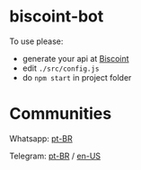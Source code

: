 # biscoint-bot

To use please:

- generate your api at [Biscoint](https://biscoint.io/?utm_source=bitragem&utm_medium=link&utm_campaign=bitragem_link)
- edit `./src/config.js`
- do `npm start` in project folder

# Communities

Whatsapp: [pt-BR](https://chat.whatsapp.com/KxB0etimVPQL3ncEn8u7tO)

Telegram: [pt-BR](https://t.me/bitragem) /
[en-US](https://t.me/bitragemEnglish)
